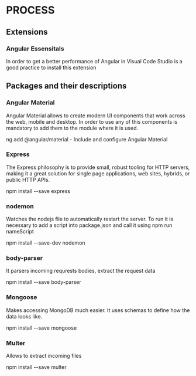 # PROCESS

## Extensions

### Angular Essensitals

In order to get a better performance of Angular in Visual Code Studio is a good practice to install this extension

## Packages and their descriptions

### Angular Material

Angular Material allows to create modern UI components that work across the web, mobile and desktop. In order to use any of this components is mandatory to add them to the module where it is used.

ng add @angular/material - Include and configure Angular Material

### Express

The Express philosophy is to provide small, robust tooling for HTTP servers, making it a great solution for single page applications, web sites, hybrids, or public HTTP APIs.

npm install --save express

### nodemon

Watches the nodejs file to automatically restart the server. To run it is necessary to add a script into package.json and call it using npm run nameScript

npm install --save-dev nodemon

### body-parser

It parsers incoming requrests bodies, extract the request data

npm install --save body-parser

### Mongoose

Makes accessing MongoDB much easier. It uses schemas to define how the data looks like.

npm install --save mongoose

### Multer

Allows to extract incoming files

npm install --save multer
